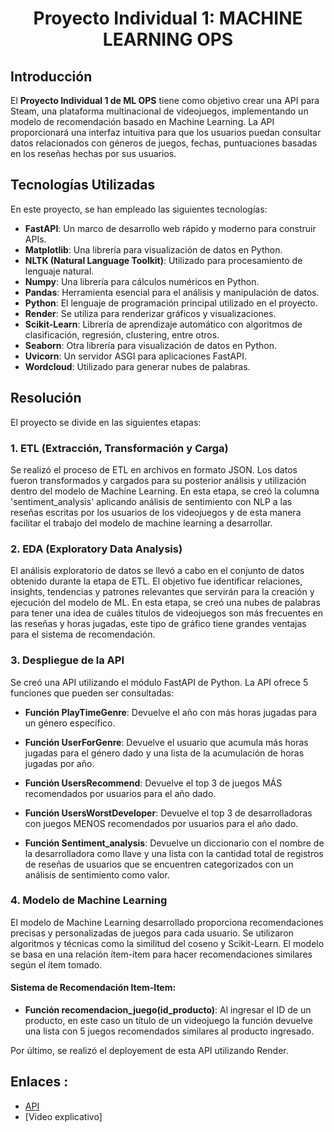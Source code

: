<h1 align=center> Proyecto Individual 1: MACHINE LEARNING OPS </h1>

## Introducción

El **Proyecto Individual 1 de ML OPS** tiene como objetivo crear una API para Steam, una plataforma multinacional de videojuegos, implementando un modelo de recomendación basado en Machine Learning. La API proporcionará una interfaz intuitiva para que los usuarios puedan consultar datos relacionados con géneros de juegos, fechas, puntuaciones basadas en los reseñas hechas por sus usuarios.

## Tecnologías Utilizadas

En este proyecto, se han empleado las siguientes tecnologías:

- **FastAPI**: Un marco de desarrollo web rápido y moderno para construir APIs.
- **Matplotlib**: Una librería para visualización de datos en Python.
- **NLTK (Natural Language Toolkit)**: Utilizado para procesamiento de lenguaje natural.
- **Numpy**: Una librería para cálculos numéricos en Python.
- **Pandas**: Herramienta esencial para el análisis y manipulación de datos.
- **Python**: El lenguaje de programación principal utilizado en el proyecto.
- **Render**: Se utiliza para renderizar gráficos y visualizaciones.
- **Scikit-Learn**: Librería de aprendizaje automático con algoritmos de clasificación, regresión, clustering, entre otros.
- **Seaborn**: Otra librería para visualización de datos en Python.
- **Uvicorn**: Un servidor ASGI para aplicaciones FastAPI.
- **Wordcloud**: Utilizado para generar nubes de palabras.

## Resolución

El proyecto se divide en las siguientes etapas:

### 1. ETL (Extracción, Transformación y Carga)

Se realizó el proceso de ETL en archivos en formato JSON. Los datos fueron transformados y cargados para su posterior análisis y utilización dentro del modelo de Machine Learning. En esta etapa, se creó la columna 'sentiment_analysis' aplicando análisis de sentimiento con NLP a las reseñas escritas por los usuarios de los videojuegos y de esta manera facilitar el trabajo del modelo de machine learning a desarrollar. 

### 2. EDA (Exploratory Data Analysis)

El análisis exploratorio de datos se llevó a cabo en el conjunto de datos obtenido durante la etapa de ETL. El objetivo fue identificar relaciones, insights, tendencias y patrones relevantes que servirán para la creación y ejecución del modelo de ML. En esta etapa, se creó una nubes de palabras para tener una idea de cuáles títulos de videojuegos son más frecuentes en las reseñas y horas jugadas, este tipo de gráfico tiene grandes ventajas para el sistema de recomendación. 

### 3. Despliegue de la API

Se creó una API utilizando el módulo FastAPI de Python. La API ofrece 5 funciones que pueden ser consultadas:

- **Función PlayTimeGenre**: Devuelve el año con más horas jugadas para un género específico.

- **Función UserForGenre**: Devuelve el usuario que acumula más horas jugadas para el género dado y una lista de la acumulación de horas jugadas por año.

- **Función UsersRecommend**: Devuelve el top 3 de juegos MÁS recomendados por usuarios para el año dado.

- **Función UsersWorstDeveloper**: Devuelve el top 3 de desarrolladoras con juegos MENOS recomendados por usuarios para el año dado.

- **Función Sentiment_analysis**: Devuelve un diccionario con el nombre de la desarrolladora como llave y una lista con la cantidad total de registros de reseñas de usuarios que se encuentren categorizados con un análisis de sentimiento como valor.

### 4. Modelo de Machine Learning

El modelo de Machine Learning desarrollado proporciona recomendaciones precisas y personalizadas de juegos para cada usuario. Se utilizaron algoritmos y técnicas como la similitud del coseno y Scikit-Learn. El modelo se basa en una relación ítem-ítem para hacer recomendaciones similares según el ítem tomado. 

#### Sistema de Recomendación Item-Item:

- **Función recomendacion_juego(id_producto)**: Al ingresar el ID de un producto, en este caso un título de un videojuego la función devuelve una lista con 5 juegos recomendados similares al producto ingresado. 

Por último, se realizó el deployement de esta API utilizando Render.

## Enlaces : 
- [API](https://fast-api-v7ev.onrender.com/docs#/)
- [Video explicativo]